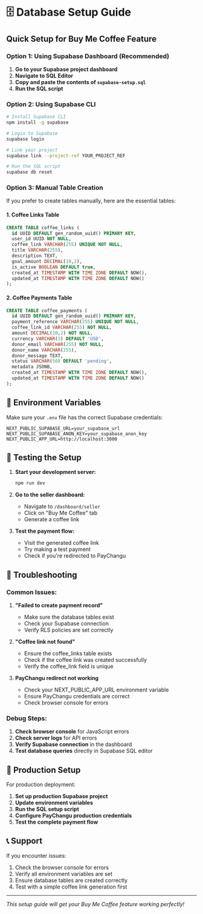 # 🗄️ Database Setup Guide

## Quick Setup for Buy Me Coffee Feature

### Option 1: Using Supabase Dashboard (Recommended)

1. **Go to your Supabase project dashboard**
2. **Navigate to SQL Editor**
3. **Copy and paste the contents of `supabase-setup.sql`**
4. **Run the SQL script**

### Option 2: Using Supabase CLI

```bash
# Install Supabase CLI
npm install -g supabase

# Login to Supabase
supabase login

# Link your project
supabase link --project-ref YOUR_PROJECT_REF

# Run the SQL script
supabase db reset
```

### Option 3: Manual Table Creation

If you prefer to create tables manually, here are the essential tables:

#### 1. Coffee Links Table
```sql
CREATE TABLE coffee_links (
  id UUID DEFAULT gen_random_uuid() PRIMARY KEY,
  user_id UUID NOT NULL,
  coffee_link VARCHAR(255) UNIQUE NOT NULL,
  title VARCHAR(255),
  description TEXT,
  goal_amount DECIMAL(10,2),
  is_active BOOLEAN DEFAULT true,
  created_at TIMESTAMP WITH TIME ZONE DEFAULT NOW(),
  updated_at TIMESTAMP WITH TIME ZONE DEFAULT NOW()
);
```

#### 2. Coffee Payments Table
```sql
CREATE TABLE coffee_payments (
  id UUID DEFAULT gen_random_uuid() PRIMARY KEY,
  payment_reference VARCHAR(255) UNIQUE NOT NULL,
  coffee_link_id VARCHAR(255) NOT NULL,
  amount DECIMAL(10,2) NOT NULL,
  currency VARCHAR(3) DEFAULT 'USD',
  donor_email VARCHAR(255) NOT NULL,
  donor_name VARCHAR(255),
  donor_message TEXT,
  status VARCHAR(50) DEFAULT 'pending',
  metadata JSONB,
  created_at TIMESTAMP WITH TIME ZONE DEFAULT NOW(),
  updated_at TIMESTAMP WITH TIME ZONE DEFAULT NOW()
);
```

## 🔧 Environment Variables

Make sure your `.env` file has the correct Supabase credentials:

```env
NEXT_PUBLIC_SUPABASE_URL=your_supabase_url
NEXT_PUBLIC_SUPABASE_ANON_KEY=your_supabase_anon_key
NEXT_PUBLIC_APP_URL=http://localhost:3000
```

## 🧪 Testing the Setup

1. **Start your development server:**
   ```bash
   npm run dev
   ```

2. **Go to the seller dashboard:**
   - Navigate to `/dashboard/seller`
   - Click on "Buy Me Coffee" tab
   - Generate a coffee link

3. **Test the payment flow:**
   - Visit the generated coffee link
   - Try making a test payment
   - Check if you're redirected to PayChangu

## 🐛 Troubleshooting

### Common Issues:

1. **"Failed to create payment record"**
   - Make sure the database tables exist
   - Check your Supabase connection
   - Verify RLS policies are set correctly

2. **"Coffee link not found"**
   - Ensure the coffee_links table exists
   - Check if the coffee link was created successfully
   - Verify the coffee_link field is unique

3. **PayChangu redirect not working**
   - Check your NEXT_PUBLIC_APP_URL environment variable
   - Ensure PayChangu credentials are correct
   - Check browser console for errors

### Debug Steps:

1. **Check browser console** for JavaScript errors
2. **Check server logs** for API errors
3. **Verify Supabase connection** in the dashboard
4. **Test database queries** directly in Supabase SQL editor

## 🚀 Production Setup

For production deployment:

1. **Set up production Supabase project**
2. **Update environment variables**
3. **Run the SQL setup script**
4. **Configure PayChangu production credentials**
5. **Test the complete payment flow**

## 📞 Support

If you encounter issues:

1. Check the browser console for errors
2. Verify all environment variables are set
3. Ensure database tables are created correctly
4. Test with a simple coffee link generation first

---

*This setup guide will get your Buy Me Coffee feature working perfectly!*

